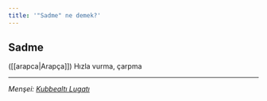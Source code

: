 ```yaml
---
title: '"Sadme" ne demek?'
---
```


## Sadme
([[arapca|Arapça]]) Hızla vurma, çarpma

---
*Menşei: [Kubbealtı Lugatı](https://www.lugatim.com/s/Sadme)*